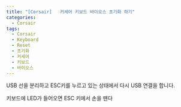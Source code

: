 ```yaml
---
title: "[Corsair]   커세어 키보드 바이오스 초기화 하기"
categories:
  - Corsair
tags:
  - Corsair
  - Keyboard
  - Reset
  - 초기화
  - 커세어
  - 키보드
  - 바이오스
---
```


USB 선을 분리하고 ESC키를 누르고 있는 상태에서 다시 USB 연결을 합니다.

키보드에 LED가 들어오면  ESC 키에서 손을 뗀다
